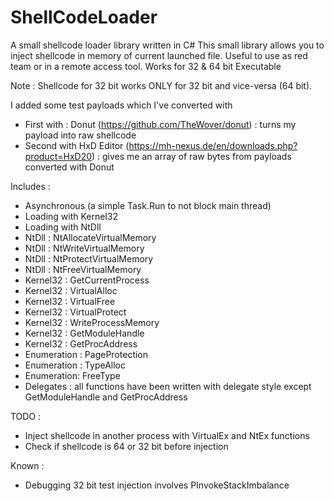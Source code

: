 # ShellCodeLoader
A small shellcode loader library written in C#
This small library allows you to inject shellcode in memory of current launched file. 
Useful to use as red team or in a remote access tool. Works for 32 & 64 bit Executable

Note : Shellcode for 32 bit works ONLY for 32 bit and vice-versa (64 bit). 

I added some test payloads which I've converted with 
* First with : Donut (https://github.com/TheWover/donut) : turns my payload into raw shellcode
* Second with HxD Editor (https://mh-nexus.de/en/downloads.php?product=HxD20) : gives me an array of raw bytes from payloads converted with Donut


Includes : 

* Asynchronous (a simple Task.Run to not block main thread)
* Loading with Kernel32
* Loading with NtDll
* NtDll : NtAllocateVirtualMemory
* NtDll : NtWriteVirtualMemory
* NtDll : NtProtectVirtualMemory
* NtDll : NtFreeVirtualMemory
* Kernel32 : GetCurrentProcess
* Kernel32 : VirtualAlloc
* Kernel32 : VirtualFree
* Kernel32 : VirtualProtect
* Kernel32 : WriteProcessMemory
* Kernel32 : GetModuleHandle
* Kernel32 : GetProcAddress
* Enumeration : PageProtection
* Enumeration : TypeAlloc
* Enumeration: FreeType
* Delegates : all functions have been written with delegate style except GetModuleHandle and GetProcAddress

TODO :
* Inject shellcode in another process with VirtualEx and NtEx functions
* Check if shellcode is 64 or 32 bit before injection

Known : 
* Debugging 32 bit test injection involves PInvokeStackImbalance
